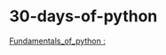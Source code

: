 # 30-days-of-python
[Fundamentals_of_python :](https://github.com/apsarabiswokarma/30-days-of-python/tree/master/Basics_of_python)
